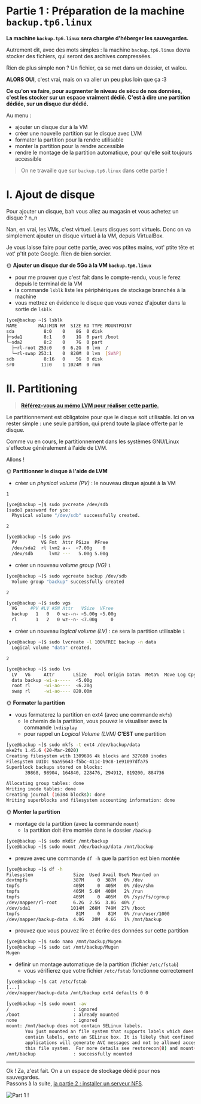 # Partie 1 : Préparation de la machine `backup.tp6.linux`

**La machine `backup.tp6.linux` sera chargée d'héberger les sauvegardes.**

Autrement dit, avec des mots simples : la machine `backup.tp6.linux` devra stocker des fichiers, qui seront des archives compressées.

Rien de plus simple non ? Un fichier, ça se met dans un dossier, et walou.

**ALORS OUI**, c'est vrai, mais on va aller un peu plus loin que ça :3

**Ce qu'on va faire, pour augmenter le niveau de sécu de nos données, c'est les stocker sur un espace vraiment dédié. C'est à dire une partition dédiée, sur un disque dur dédié.**

Au menu :

- ajouter un disque dur à la VM
- créer une nouvelle partition sur le disque avec LVM
- formater la partition pour la rendre utilisable
- monter la partition pour la rendre accessible
- rendre le montage de la partition automatique, pour qu'elle soit toujours accessible

> On ne travaille que sur `backup.tp6.linux` dans cette partie !

# I. Ajout de disque

Pour ajouter un disque, bah vous allez au magasin et vous achetez un disque ? n_n

Nan, en vrai, les VMs, c'est virtuel. Leurs disques sont virtuels. Donc on va simplement ajouter un disque virtuel à la VM, depuis VirtualBox.

Je vous laisse faire pour cette partie, avec vos ptites mains, vot' ptite tête et vot' p'tit pote Google. Rien de bien sorcier.

🌞 **Ajouter un disque dur de 5Go à la VM `backup.tp6.linux`**

- pour me prouver que c'est fait dans le compte-rendu, vous le ferez depuis le terminal de la VM
- la commande `lsblk` liste les périphériques de stockage branchés à la machine
- vous mettrez en évidence le disque que vous venez d'ajouter dans la sortie de `lsblk`
```bash
[yce@backup ~]$ lsblk
NAME        MAJ:MIN RM  SIZE RO TYPE MOUNTPOINT
sda           8:0    0    8G  0 disk
├─sda1        8:1    0    1G  0 part /boot
└─sda2        8:2    0    7G  0 part
  ├─rl-root 253:0    0  6.2G  0 lvm  /
  └─rl-swap 253:1    0  820M  0 lvm  [SWAP]
sdb           8:16   0    5G  0 disk
sr0          11:0    1 1024M  0 rom
```
# II. Partitioning

> [**Référez-vous au mémo LVM pour réaliser cette partie.**](../../cours/memos/lvm.md)

Le partitionnement est obligatoire pour que le disque soit utilisable. Ici on va rester simple : une seule partition, qui prend toute la place offerte par le disque.

Comme vu en cours, le partitionnement dans les systèmes GNU/Linux s'effectue généralement à l'aide de LVM.

Allons !

🌞 **Partitionner le disque à l'aide de LVM**

- créer un *physical volume (PV)* : le nouveau disque ajouté à la VM

`1`
```bash
[yce@backup ~]$ sudo pvcreate /dev/sdb
[sudo] password for yce:
  Physical volume "/dev/sdb" successfully created.
```
`2`
```bash
[yce@backup ~]$ sudo pvs
  PV         VG Fmt  Attr PSize  PFree
  /dev/sda2  rl lvm2 a--  <7.00g    0
  /dev/sdb      lvm2 ---   5.00g 5.00g
```
- créer un nouveau *volume group (VG)*
`1`
```bash
[yce@backup ~]$ sudo vgcreate backup /dev/sdb
  Volume group "backup" successfully created
```
`2`
```bash
[yce@backup ~]$ sudo vgs
  VG     #PV #LV #SN Attr   VSize  VFree
  backup   1   0   0 wz--n- <5.00g <5.00g
  rl       1   2   0 wz--n- <7.00g     0
```
- créer un nouveau *logical volume (LV)* : ce sera la partition utilisable
`1`
```bash
[yce@backup ~]$ sudo lvcreate -l 100%FREE backup -n data
  Logical volume "data" created.
```
`2`
```bash
[yce@backup ~]$ sudo lvs
  LV   VG     Attr       LSize   Pool Origin Data%  Meta%  Move Log Cpy%Sync Convert
  data backup -wi-a-----  <5.00g
  root rl     -wi-ao----  <6.20g
  swap rl     -wi-ao---- 820.00m
```

🌞 **Formater la partition**

- vous formaterez la partition en ext4 (avec une commande `mkfs`)
  - le chemin de la partition, vous pouvez le visualiser avec la commande `lvdisplay`
  - pour rappel un *Logical Volume (LVM)* **C'EST** une partition
 ```bash 
[yce@backup ~]$ sudo mkfs -t ext4 /dev/backup/data
mke2fs 1.45.6 (20-Mar-2020)
Creating filesystem with 1309696 4k blocks and 327680 inodes
Filesystem UUID: 9aa95643-f5bc-411c-b9c8-1e91097dfa75
Superblock backups stored on blocks:
        39868, 98904, 164840, 228476, 294912, 819200, 884736

Allocating group tables: done
Writing inode tables: done
Creating journal (16384 blocks): done
Writing superblocks and filesystem accounting information: done
```
🌞 **Monter la partition**

- montage de la partition (avec la commande `mount`)
  - la partition doit être montée dans le dossier `/backup`
```bash
[yce@backup ~]$ sudo mkdir /mnt/backup
[yce@backup ~]$ sudo mount /dev/backup/data /mnt/backup
```
  - preuve avec une commande `df -h` que la partition est bien montée
```bash
[yce@backup ~]$ df -h
Filesystem               Size  Used Avail Use% Mounted on
devtmpfs                 387M     0  387M   0% /dev
tmpfs                    405M     0  405M   0% /dev/shm
tmpfs                    405M  5.6M  400M   2% /run
tmpfs                    405M     0  405M   0% /sys/fs/cgroup
/dev/mapper/rl-root      6.2G  2.5G  3.8G  40% /
/dev/sda1               1014M  266M  749M  27% /boot
tmpfs                     81M     0   81M   0% /run/user/1000
/dev/mapper/backup-data  4.9G   20M  4.6G   1% /mnt/backup
```
  - prouvez que vous pouvez lire et écrire des données sur cette partition
```bash
[yce@backup ~]$ sudo nano /mnt/backup/Mugen
[yce@backup ~]$ sudo cat /mnt/backup/Mugen
Mugen
```
- définir un montage automatique de la partition (fichier `/etc/fstab`)
  - vous vérifierez que votre fichier `/etc/fstab` fonctionne correctement
```bash
[yce@backup ~]$ cat /etc/fstab
[...]
/dev/mapper/backup-data /mnt/backup ext4 defaults 0 0
```
```bash
[yce@backup ~]$ sudo mount -av
/                        : ignored
/boot                    : already mounted
none                     : ignored
mount: /mnt/backup does not contain SELinux labels.
       You just mounted an file system that supports labels which does not
       contain labels, onto an SELinux box. It is likely that confined
       applications will generate AVC messages and not be allowed access to
       this file system.  For more details see restorecon(8) and mount(8).
/mnt/backup              : successfully mounted
```
---

Ok ! Za, z'est fait. On a un espace de stockage dédié pour nos sauvegardes.  
Passons à la suite, [la partie 2 : installer un serveur NFS](./part2.md).

![Part 1 !](https://static.wikia.nocookie.net/champloo/images/e/ec/Jin.jpg/revision/latest?cb=20120619045500)
